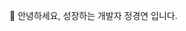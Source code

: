  👋 안녕하세요, 성장하는 개발자 정경연 입니다.
<!-- - 👀 협업과 융합을 통한 혁신을 이루기 위해 노력합니다.
- ✨ 우리 FISA 핀테크 서비스 개발에서 공부 중
- 💞️ I’m looking to collaborate on ...
- 📫 How to reach me ...
-->

<!---
Cloudyee/Cloudyee is a ✨ special ✨ repository because its `README.md` (this file) appears on your GitHub profile.
You can click the Preview link to take a look at your changes.
--->
